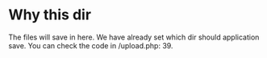 # Why this dir
The files will save in here. We have already set which dir should application save. You can check the code in /upload.php: 39.
